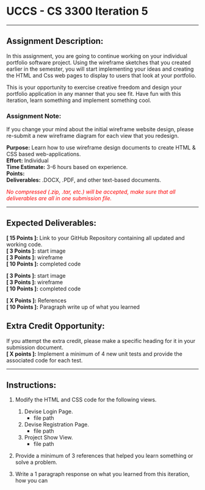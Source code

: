 # UCCS - CS 3300 Iteration 5

---
## Assignment Description:
In this assignment, you are going to continue working on your individual portfolio software project. Using the wireframe 
sketches that you created earlier in the semester, you will start implementing your ideas and creating the HTML and Css 
web pages to display to users that look at your portfolio. <br>

This is your opportunity to exercise creative freedom and design your portfolio application in any manner that you see 
fit. Have fun with this iteration, learn something and implement something cool.

### Assignment Note:
If you change your mind about the initial wireframe website design, please re-submit a new wireframe diagram for each
view that you redesign. <br>

**Purpose:** Learn how to use wireframe design documents to create HTML & CSS based web-applications.<br>
**Effort:** Individual <br>
**Time Estimate:** 3-6 hours based on experience.<br>
**Points:** <br>
**Deliverables:** .DOCX, .PDF, and other text-based documents.
*<div style="color:red;"> No compressed (.zip, .tar, etc.) will be accepted, make sure that all deliverables are all in one submission file.</div>*

---

## Expected Deliverables:
**[ 15 Points ]:** Link to your GitHub Repository containing all updated and working code.<br>
**[ 3  Points ]:** start image <br>
**[ 3  Points ]:** wireframe <br>
**[ 10 Points ]:** completed code <br>

**[ 3  Points ]:** start image <br>
**[ 3  Points ]:** wireframe <br>
**[ 10 Points ]:** completed code <br>

**[ X  Points ]:** References <br>
**[ 10 Points ]:** Paragraph write up of what you learned <br>

## Extra Credit Opportunity:
If you attempt the extra credit, please make a specific heading for it in your submission document. <br>
**[ X points ]:** Implement a minimum of 4 new unit tests and provide the associated code for each test.

---

## Instructions:

1. Modify the HTML and CSS code for the following views.
   1. Devise Login Page.
      - file path
   2. Devise Registration Page.
      - file path
   3. Project Show View.
      - file path


2. Provide a minimum of 3 references that helped you learn something or solve a problem.


3. Write a 1 paragraph response on what you learned from this iteration, how you can 



